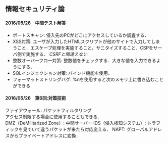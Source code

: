 ## 情報セキュリティ論

#### 2016/05/26　中間テスト解答  
- ポートスキャン: 侵入先のPCがどこにアクセスしているか調査する．
- XSS対策: ユーザが入力したHTMLスクリプトが他のサイトで入力してしまうこと．エスケープ処理を実施すること，サニタイズすること．CSPをサーバ側で実施する． *CSRFと間違えない*
- 整数オーバーフロー対策: 整数値をチェックする．大きな値を入力できるようにする．
- SQLインジェクション対策: バインド機能を使用．
- フォーマットストリングバグ: %nを使用すると次のメモリ上に書き込むことができる

#### 2016/05/26　第6回:対策技術  
ファイアウォール: パケットフィルタリング  
アクセス制限する場合に使用することもできる．  
DMZ（DeMilitarized Zone）: 中間サーバー
IDS（侵入検知システム）: トラフィックを見ていて違うパケットが来たら対応変える．
NAPT: グローバルアドレスからプライベートアドレスに変換．
